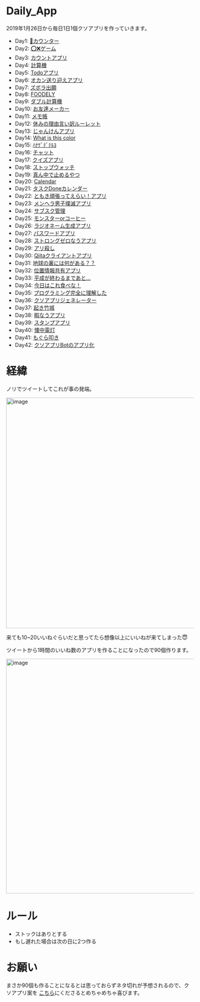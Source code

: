 # Daily_App

2019年1月26日から毎日1日1個クソアプリを作っていきます。



- Day1: [💩カウンター](https://github.com/tomoki69386/Daily_App/blob/master/01/README.md)
- Day2: [⭕❌ゲーム](https://github.com/tomoki69386/Daily_App/blob/master/02/README.md)
- Day3: [カウントアプリ](https://github.com/tomoki69386/Daily_App/blob/master/03/README.md)
- Day4: [計算機](https://github.com/tomoki69386/Daily_App/blob/master/04/README.md)
- Day5: [Todoアプリ](https://github.com/tomoki69386/Daily_App/blob/master/05/README.md)
- Day6: [オカン送り迎えアプリ](https://github.com/tomoki69386/Daily_App/blob/master/06/README.md)
- Day7: [ズボラ出願](https://github.com/tomoki69386/Daily_App/blob/master/07/README.md)
- Day8: [FOODELY](https://github.com/tomoki69386/Daily_App/blob/master/08/README.md)
- Day9: [ダブル計算機](https://github.com/tomoki69386/Daily_App/blob/master/09/README.md)
- Day10: [お友達メーカー](https://github.com/tomoki69386/Daily_App/blob/master/10/README.md)
- Day11: [メモ帳](https://github.com/tomoki69386/Daily_App/blob/master/11/README.md)
- Day12: [休みの理由言い訳ルーレット](https://github.com/tomoki69386/Daily_App/blob/master/12/README.md)
- Day13: [じゃんけんアプリ](https://github.com/tomoki69386/Daily_App/blob/master/13/README.md)
- Day14: [What is this color](https://github.com/tomoki69386/Daily_App/blob/master/14/README.md)
- Day15: [ﾊﾅｹﾞﾃﾞﾃﾙﾖ](https://github.com/tomoki69386/Daily_App/blob/master/15/README.md)
- Day16: [チャット](https://github.com/tomoki69386/Daily_App/blob/master/16/README.md)
- Day17: [クイズアプリ](https://github.com/tomoki69386/Daily_App/blob/master/17/README.md)
- Day18: [ストップウォッチ](https://github.com/tomoki69386/Daily_App/blob/master/18/README.md)
- Day19: [真ん中で止めるやつ](https://github.com/tomoki69386/Daily_App/blob/master/19/README.md)
- Day20: [Calendar](https://github.com/tomoki69386/Daily_App/blob/master/20/README.md)
- Day21: [タスクDoneカレンダー](https://github.com/tomoki69386/Daily_App/blob/master/21/README.md)
- Day22: [ともき頑張ってえらい！アプリ](https://github.com/tomoki69386/Daily_App/blob/master/22/README.md)
- Day23: [メンヘラ男子撲滅アプリ](https://github.com/tomoki69386/Daily_App/blob/master/23/README.md)
- Day24: [サブスク管理](https://github.com/tomoki69386/Daily_App/blob/master/24/README.md)
- Day25: [モンスターorコーヒー](https://github.com/tomoki69386/Daily_App/blob/master/25/README.md)
- Day26: [ラジオネーム生成アプリ](https://github.com/tomoki69386/Daily_App/blob/master/26/README.md)
- Day27: [パスワードアプリ](https://github.com/tomoki69386/Daily_App/blob/master/27/README.md)
- Day28: [ストロングゼロなうアプリ](https://github.com/tomoki69386/Daily_App/blob/master/28/README.md)
- Day29: [アリ殺し](https://github.com/tomoki69386/Daily_App/blob/master/29/README.md)
- Day30: [Qiitaクライアントアプリ](https://github.com/tomoki69386/Daily_App/blob/master/30/README.md)
- Day31: [地球の裏には何がある？？](https://github.com/tomoki69386/Daily_App/blob/master/31/README.md)
- Day32: [位置情報共有アプリ](https://github.com/tomoki69386/Daily_App/blob/master/32/README.md)
- Day33: [平成が終わるまであと...](https://github.com/tomoki69386/Daily_App/blob/master/33/README.md)
- Day34: [今日はこれ食べな！](https://github.com/tomoki69386/Daily_App/blob/master/34/README.md)
- Day35: [プログラミング完全に理解した](https://github.com/tomoki69386/Daily_App/blob/master/35/README.md)
- Day36: [クソアプリジェネレーター](https://github.com/tomoki69386/Daily_App/blob/master/36/README.md)
- Day37: [起き竹城](https://github.com/tomoki69386/Daily_App/blob/master/37/README.md)
- Day38: [暇なうアプリ](https://github.com/tomoki69386/Daily_App/blob/master/38/README.md)
- Day39: [スタンプアプリ](https://github.com/tomoki69386/Daily_App/blob/master/39/README.md)
- Day40: [懐中電灯](https://github.com/tomoki69386/Daily_App/blob/master/40/README.md)
- Day41: [もぐら叩き](https://github.com/tomoki69386/Daily_App/blob/master/41/README.md)
- Day42: [クソアプリBotのアプリ化](https://github.com/tomoki69386/Daily_App/blob/master/42/README.md)

# 経緯

ノリでツイートしてこれが事の発端。

<img width="619" alt="image" src="https://user-images.githubusercontent.com/28350464/51778740-be8f4b00-2146-11e9-9649-459dc25ea5c4.png">

来ても10~20いいねぐらいだと思ってたら想像以上にいいねが来てしまった😇



ツイートから1時間のいいね数のアプリを作ることになったので90個作ります。



<img width="630" alt="image" src="https://user-images.githubusercontent.com/28350464/51778816-1c239780-2147-11e9-9ee8-5b0f6363c2e6.png">



# ルール

- ストックはありとする
- もし遅れた場合は次の日に2つ作る



# お願い

まさか90個も作ることになるとは思っておらずネタ切れが予想されるので、クソアプリ案を [こちら](https://goo.gl/forms/r94Ad5JfqP7kExsi1)にくださるとめちゃめちゃ喜びます。



